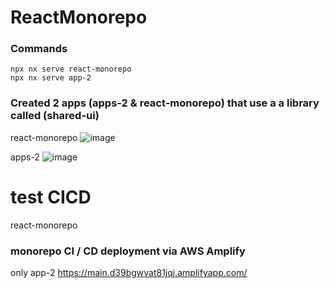 # ReactMonorepo

### Commands
```
npx nx serve react-monorepo
npx nx serve app-2
```


### Created 2 apps (apps-2 & react-monorepo) that use a a library called (shared-ui)

react-monorepo
![image](https://github.com/gpDA/rx-github-page-cicd/assets/29666846/4b33c2b2-87c1-4c7c-824b-6eaa84c8a3eb)



apps-2
![image](https://github.com/gpDA/rx-github-page-cicd/assets/29666846/8af6ffb2-8d48-4018-9120-75ee75613f67)



test CICD
=======
react-monorepo

### monorepo CI / CD deployment via AWS Amplify
only app-2
https://main.d39bgwvat81jqj.amplifyapp.com/
